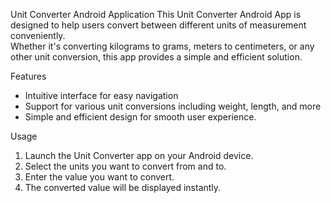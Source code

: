 Unit Converter Android Application
This Unit Converter Android App is designed to help users convert between different units of measurement conveniently.                                                             
Whether it's converting kilograms to grams, meters to centimeters, or any other unit conversion, this app provides a simple and efficient solution.                                

Features
- Intuitive interface for easy navigation
- Support for various unit conversions including weight, length, and more
- Simple and efficient design for smooth user experience.
  
Usage
1. Launch the Unit Converter app on your Android device.
2. Select the units you want to convert from and to.
3. Enter the value you want to convert.
4. The converted value will be displayed instantly.
